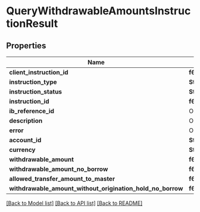 # QueryWithdrawableAmountsInstructionResult

## Properties

Name | Type | Description | Notes
------------ | ------------- | ------------- | -------------
**client_instruction_id** | **f64** |  |
**instruction_type** | **String** |  |
**instruction_status** | **String** |  |
**instruction_id** | **f64** |  |
**ib_reference_id** | Option<**f64**> |  | [optional]
**description** | Option<**String**> |  | [optional]
**error** | Option<[**models::PollingInstructionResultError**](PollingInstructionResult_error.md)> |  | [optional]
**account_id** | **String** |  |
**currency** | **String** |  |
**withdrawable_amount** | **f64** |  |
**withdrawable_amount_no_borrow** | **f64** |  |
**allowed_transfer_amount_to_master** | **f64** |  |
**withdrawable_amount_without_origination_hold_no_borrow** | **f64** |  |

[[Back to Model list]](../README.md#documentation-for-models) [[Back to API list]](../README.md#documentation-for-api-endpoints) [[Back to README]](../README.md)
